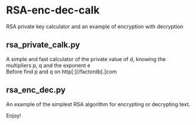# RSA-enc-dec-calk
RSA private key calculator and an example of encryption with decryption

## rsa_private_calk.py
A simple and fast calculator of the private value of d, knowing the multipliers p, q and the exponent e  
Before find p and q on http[:]//factordb[.]com

## rsa_enc_dec.py
An example of the simplest RSA algorithm for encrypting or decrypting text.  

Enjoy!
